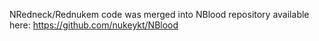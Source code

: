 NRedneck/Rednukem code was merged into NBlood repository available here:
https://github.com/nukeykt/NBlood

